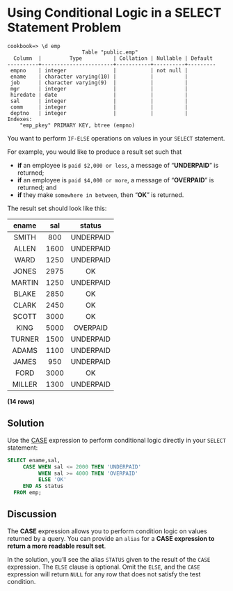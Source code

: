 # Using Conditional Logic in a SELECT Statement Problem

```console
cookbook=> \d emp
                        Table "public.emp"
  Column  |         Type          | Collation | Nullable | Default
----------+-----------------------+-----------+----------+---------
 empno    | integer               |           | not null |
 ename    | character varying(10) |           |          |
 job      | character varying(9)  |           |          |
 mgr      | integer               |           |          |
 hiredate | date                  |           |          |
 sal      | integer               |           |          |
 comm     | integer               |           |          |
 deptno   | integer               |           |          |
Indexes:
    "emp_pkey" PRIMARY KEY, btree (empno)
```


You want to perform `IF-ELSE` operations on values in your `SELECT` statement.

For example, you would like to produce a result set such that

- **if** an employee is `paid $2,000 or less`, a message of “**UNDERPAID**” is returned;
- **if** an employee is `paid $4,000 or more`, a message of “**OVERPAID**” is returned; and
- **if** they make `somewhere in between`, then “**OK**” is returned.

The result set should look like this:

|ename  | sal  |  status|
|:------:|:----:|:--------:|
|SMITH  |  800 | UNDERPAID|
|ALLEN  | 1600 | UNDERPAID|
|WARD   | 1250 | UNDERPAID|
|JONES  | 2975 | OK|
|MARTIN | 1250 | UNDERPAID|
|BLAKE  | 2850 | OK|
|CLARK  | 2450 | OK|
|SCOTT  | 3000 | OK|
|KING   | 5000 | OVERPAID|
|TURNER | 1500 | UNDERPAID|
|ADAMS  | 1100 | UNDERPAID|
|JAMES  |  950 | UNDERPAID|
|FORD   | 3000 | OK|
|MILLER | 1300 | UNDERPAID|

**(14 rows)**

## Solution

Use the [CASE](https://github.com/lpinzari/sql-psql-udy/blob/master/04_sql_aggregations/16_case_grouping.md) expression to perform conditional logic directly in your `SELECT` statement:

```SQL
SELECT ename,sal,
     CASE WHEN sal <= 2000 THEN 'UNDERPAID'
          WHEN sal >= 4000 THEN 'OVERPAID'
          ELSE 'OK'
     END AS status
  FROM emp;
```

## Discussion

The **CASE** expression allows you to perform condition logic on values returned by a query. You can provide an `alias` for a **CASE expression to return a more readable result set**.

In the solution, you’ll see the alias `STATUS` given to the result of the `CASE` expression. The `ELSE` clause is optional. Omit the `ELSE`, and the `CASE` expression will return `NULL` for any row that does not satisfy the test condition.
